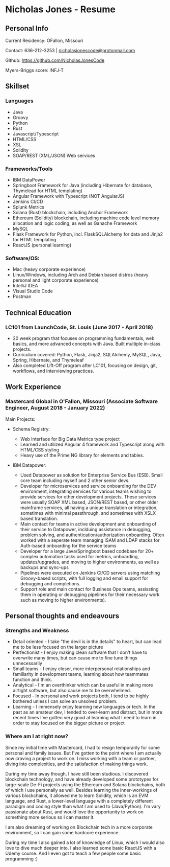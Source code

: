 # Nicholas Jones - Resume

## Personal Info

Current Residency: OFallon, Missouri

Contact: 636-212-3253  |  nicholasjonescode@protonmail.com

Github: https://github.com/NicholasJonesCode

Myers-Briggs score: INFJ-T

## Skillset

### Languages
 - Java
 - Groovy
 - Python
 - Rust 
 - Javascript/Typescript
 - HTML/CSS
 - XSL
 - Solidity
 - SOAP/REST (XML/JSON) Web services

### Frameworks/Tools
 - IBM DataPower
 - Springboot Framework for Java (including Hibernate for database, Thymelead for HTML templating)
 - Angular Framework with Typescript (NOT AngularJS)
 - Jenkins CI/CD
 - Splunk Metrics
 - Solana (Rust) blockchain, including Anchor Framework
 - Ethereum (Solidity) blockchain, including machine code level memory allocation and logic coding, as well as Ganache Framework
 - MySQL
 - Flask Framework for Python, incl. FlaskSQLAlchemy for data and Jinja2 for HTML templating
 - ReactJS (personal learning)

### Software/OS:
 - Mac (heavy corporate experience)
 - Linux/Windows, including Arch and Debian based distros (heavy personal and light corporate experience)
 - IntelliJ IDEA
 - Visual Studio Code
 - Postman

## Technical Education
### LC101 from LaunchCode, St. Louis (June 2017 - April 2018)
- 20 week program that focuses on programming fundamentals, web basics, and more advanced concepts with Java. Built multiple in-class projects.
- Curriculum covered: Python, Flask, Jinja2, SQLAlchemy, MySQL, Java, Spring, Hibernate, and Thymeleaf
- Also completed Lift-Off program after LC101, focusing on design, git, workflows, and interviewing practices.

## Work Experience

### Mastercard Global in O'Fallon, Missouri (Associate Software Engineer, August 2018 - January 2022)

Main Projects:

 - Schema Registry: 
   - Web Interface for Big Data Metrics type project
   - Learned and utilized Angular 4 framework and Typescript along with HTML/CSS styling
   - Heavy use of the Prime NG library for elements and tables. 

 - IBM Datapower:
   - Used Datapower as solution for Enterprise Service Bus (ESB). Small core team including myself and 2 other senior devs.
   - Developer for microservices and service onboarding for the DEV environment, integrating services for various teams wishing to provide services for other development projects. These services were usually SOAP XML based, JSON/REST based, or other older mainframe services, all having a unique translation or integration, sometimes with minimal passthrough, and sometimes with XSLX based translation.
   - Main contact for teams in active development and onboarding of their service to Datapower, inclduing assistance in debugging, problem solving, and authentication/authorization onboarding. Often worked with a seperate team managing ISAM and LDAP stacks for Auth-based onboarding for the service teams
   - Developer for a large Java/Springboot based codebase for 20+ complex automation tasks used for metrics, onboarding, updates/upgrades, and moving to higher environments, as well as backups and sync-ups
   - Pipelines were executed on Jenkins CI/CD servers using matching Groovy-based scripts, with full logging and email support for debugging and completions.
   - Support role and main contact for Business Ops teams, assissting them in operating or debugging pipelines for their necessary work such as moving to higher environments).

## Personal thoughts and endeavours

### Strengths and Weakness

 - Detail oriented - I take "the devil is in the details" to heart, but can lead me to be less focused on the larger picture
 - Perfectionist - I enjoy making clean software that I don't have to overwrite many times, but can cause me to fine tune things unnecessarily
 - Small teams - I enjoy closer, more interpersonal relationships and familiarity in development teams, learning about how teammates function and think.
 - Analytical - I'm an overthinker which can be useful in making more airtight software, but also cause me to be overwhelmed.
 - Focused - In personal and work projects both, I tend to be highly bothered unless I can solve an unsolved problem.
 - Learning - I immensely enjoy learning new languages or tech. In the past as an amateur dev, I tended to over-learn and distract, but in more recent times I've gotten very good at learning what I need to learn in order to stay focused on the bigger picture or project

### Where am I at right now?

Since my initial time with Mastercard, I had to resign temporarily for some personal and family issues. But I've gotten to the point where I am actually now craving a project to work on. I miss working with a team or partner, diving into complexities, and the satisfaction of making things work.

During my time away though, I have still been studious. I discovered blockchain technology, and have already developed some prototypes for large-scale De-Fi projects using the Ethereum and Solana blockchains, both of which I use personally as well. Besides learning the inner-workings of various blockchains, it allowed me to learn Solidity, which is an EVM language, and Rust, a lower-level language with a completely different paradigm and coding style than what I am used to (Java/Python). I'm vary passionate about Rust, and would love the opportunity to work on something more serious so I can master it.

I am also dreaming of working on Blockchain tech in a more corporate environment, so I can gain some hardcore experience.

During my time I also gained a lot of knowledge of Linux, which I would also love to dive much deeper into. I also learned some basic ReactJS with a Udemy course. And I even got to teach a few people some basic programming :)

